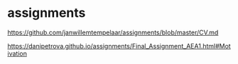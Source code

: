 # assignments

https://github.com/janwillemtempelaar/assignments/blob/master/CV.md

https://danipetrova.github.io/assignments/Final_Assignment_AEA1.html#Motivation
